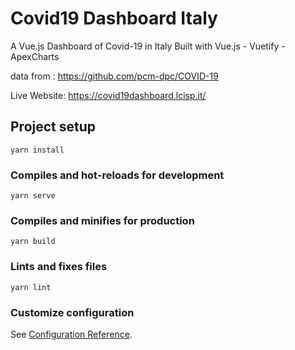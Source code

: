 # Covid19 Dashboard Italy

A Vue.js Dashboard of Covid-19 in Italy
Built with Vue.js - Vuetify - ApexCharts

data from : https://github.com/pcm-dpc/COVID-19 

Live Website: https://covid19dashboard.lcisp.it/

## Project setup
```
yarn install
```

### Compiles and hot-reloads for development
```
yarn serve
```

### Compiles and minifies for production
```
yarn build
```

### Lints and fixes files
```
yarn lint
```

### Customize configuration
See [Configuration Reference](https://cli.vuejs.org/config/).

